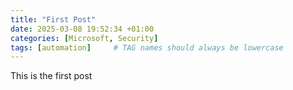```yaml
---
title: "First Post"
date: 2025-03-08 19:52:34 +01:00
categories: [Microsoft, Security]
tags: [automation]     # TAG names should always be lowercase
---
```


This is the first post